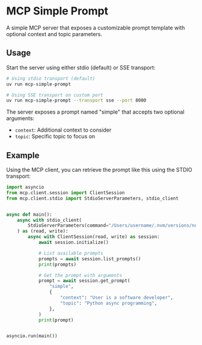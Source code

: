 # MCP Simple Prompt

A simple MCP server that exposes a customizable prompt template with optional context and topic parameters.

## Usage

Start the server using either stdio (default) or SSE transport:

```bash
# Using stdio transport (default)
uv run mcp-simple-prompt

# Using SSE transport on custom port
uv run mcp-simple-prompt --transport sse --port 8000
```

The server exposes a prompt named "simple" that accepts two optional arguments:

- `context`: Additional context to consider
- `topic`: Specific topic to focus on

## Example

Using the MCP client, you can retrieve the prompt like this using the STDIO transport:

```python
import asyncio
from mcp.client.session import ClientSession
from mcp.client.stdio import StdioServerParameters, stdio_client


async def main():
    async with stdio_client(
        StdioServerParameters(command="/Users/username/.nvm/versions/node/v22.11.0/bin/node", args=["/Users/username/.nvm/versions/node/v22.11.0/lib/node_modules/@modelcontextprotocol/server-puppeteer/dist/index.js", "uv", "run", "mcp-simple-prompt"])
    ) as (read, write):
        async with ClientSession(read, write) as session:
            await session.initialize()

            # List available prompts
            prompts = await session.list_prompts()
            print(prompts)

            # Get the prompt with arguments
            prompt = await session.get_prompt(
                "simple",
                {
                    "context": "User is a software developer",
                    "topic": "Python async programming",
                },
            )
            print(prompt)


asyncio.run(main())
```
